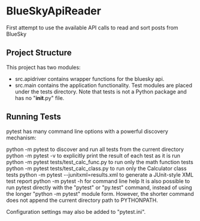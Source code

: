 # BlueSkyApiReader
First attempt to use the available API calls to read and sort posts from BlueSky

Project Structure
-----------------
This project has two modules:

* src.apidriver contains wrapper functions for the bluesky api.
* src.main contains the application functionality.
Test modules are placed under the tests directory. Note that tests is not a Python package and has no "__init__.py" file.

Running Tests
-----------------
pytest has many command line options with a powerful discovery mechanism:

python -m pytest to discover and run all tests from the current directory
python -m pytest -v to explicitly print the result of each test as it is run
python -m pytest tests/test_calc_func.py to run only the math function tests
python -m pytest tests/test_calc_class.py to run only the Calculator class tests
python -m pytest --junitxml=results.xml to generate a JUnit-style XML test report
python -m pytest -h for command line help
It is also possible to run pytest directly with the "pytest" or "py.test" command, instead of using the longer "python -m pytest" module form. However, the shorter command does not append the current directory path to PYTHONPATH.

Configuration settings may also be added to "pytest.ini".